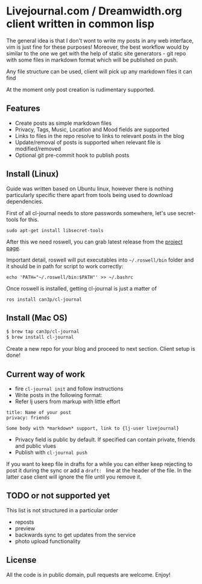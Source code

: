 # Livejournal.com / Dreamwidth.org client written in common lisp

The general idea is that I don't wont to write my posts in any web interface,
vim is just fine for these purposes! Moreover, the best workflow would by
similar to the one we get with the help of static site generators - git repo
with some files in markdown format which will be published on push.

Any file structure can be used, client will pick up any markdown files it can find

At the moment only post creation is rudimentary supported.

## Features

* Create posts as simple markdown files
* Privacy, Tags, Music, Location and Mood fields are supported
* Links to files in the repo resolve to links to relevant posts in the blog
* Update/removal of posts is supported when relevant file is modified/removed
* Optional git pre-commit hook to publish posts

## Install (Linux)

Guide was written based on Ubuntu linux, however there is nothing particularly
specific there apart from tools being used to download dependencies.

First of all cl-journal needs to store passwords somewhere, let's use secret-tools
for this.

`sudo apt-get install libsecret-tools`

After this we need roswell, you can grab latest release from the [project page][roswell].

Important detail, roswell will put executables into `~/.roswell/bin` folder
and it should be in path for script to work correctly:

`echo 'PATH="~/.roswell/bin:$PATH"' >> ~/.bashrc`

Once roswell is installed, getting cl-journal is just a matter of

`ros install can3p/cl-journal`

## Install (Mac OS)

```bash
$ brew tap can3p/cl-journal
$ brew install cl-journal
```
Create a new repo for your blog and proceed to next section. Client setup is done!

## Current way of work

- fire `cl-journal init` and follow instructions
- Write posts in the following format:
- Refer lj users from markup with little effort

```
title: Name of your post
privacy: friends

Some body with *markdown* support, link to {lj-user livejournal}
```
    
- Privacy field is public by default. If specified can contain private, friends and public vlues
- Publish with `cl-journal push`

If you want to keep file in drafts for a while you can either
keep rejecting to post it during the sync or add a `draft: ` line
at the header of the file. In the latter case client will ignore
the file until you remove it.

## TODO or not supported yet

This list is not structured in a particular order

* reposts
* preview
* backwards sync to get updates from the service
* photo upload functionality

## License

All the code is in public domain, pull requests are welcome. Enjoy!

[roswell]: https://github.com/roswell/roswell/releases
